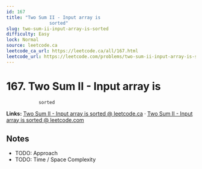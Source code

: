 ```yaml
--- 
id: 167
title: "Two Sum II - Input array is
                sorted"
slug: two-sum-ii-input-array-is-sorted
difficulty: Easy
lock: Normal
source: leetcode.ca
leetcode_ca_url: https://leetcode.ca/all/167.html
leetcode_url: https://leetcode.com/problems/two-sum-ii-input-array-is-sorted/
---
```


# 167. Two Sum II - Input array is
                sorted

**Links:** [Two Sum II - Input array is
                sorted @ leetcode.ca](https://leetcode.ca/all/167.html) · [Two Sum II - Input array is
                sorted @ leetcode.com](https://leetcode.com/problems/two-sum-ii-input-array-is-sorted/)

## Notes
- TODO: Approach
- TODO: Time / Space Complexity
